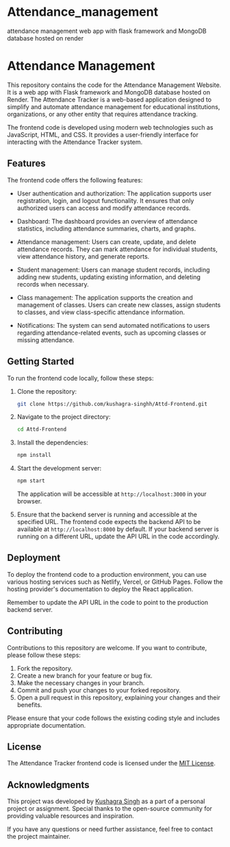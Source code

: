 # Attendance_management
attendance management web app with flask framework and MongoDB database hosted on render 


# Attendance Management

This repository contains the code for the Attendance Management Website. It is a web app with Flask framework and MongoDB database hosted on Render. The Attendance Tracker is a web-based application designed to simplify and automate attendance management for educational institutions, organizations, or any other entity that requires attendance tracking.

The frontend code is developed using modern web technologies such as JavaScript, HTML, and CSS. It provides a user-friendly interface for interacting with the Attendance Tracker system.

## Features

The frontend code offers the following features:

- User authentication and authorization: The application supports user registration, login, and logout functionality. It ensures that only authorized users can access and modify attendance records.

- Dashboard: The dashboard provides an overview of attendance statistics, including attendance summaries, charts, and graphs.

- Attendance management: Users can create, update, and delete attendance records. They can mark attendance for individual students, view attendance history, and generate reports.

- Student management: Users can manage student records, including adding new students, updating existing information, and deleting records when necessary.

- Class management: The application supports the creation and management of classes. Users can create new classes, assign students to classes, and view class-specific attendance information.

- Notifications: The system can send automated notifications to users regarding attendance-related events, such as upcoming classes or missing attendance.

## Getting Started

To run the frontend code locally, follow these steps:

1. Clone the repository:
   ```bash
   git clone https://github.com/kushagra-singhh/Attd-Frontend.git
   ```

2. Navigate to the project directory:
   ```bash
   cd Attd-Frontend
   ```

3. Install the dependencies:
   ```bash
   npm install
   ```

4. Start the development server:
   ```bash
   npm start
   ```

   The application will be accessible at `http://localhost:3000` in your browser.

5. Ensure that the backend server is running and accessible at the specified URL. The frontend code expects the backend API to be available at `http://localhost:8000` by default. If your backend server is running on a different URL, update the API URL in the code accordingly.

## Deployment

To deploy the frontend code to a production environment, you can use various hosting services such as Netlify, Vercel, or GitHub Pages. Follow the hosting provider's documentation to deploy the React application.

Remember to update the API URL in the code to point to the production backend server.

## Contributing

Contributions to this repository are welcome. If you want to contribute, please follow these steps:

1. Fork the repository.
2. Create a new branch for your feature or bug fix.
3. Make the necessary changes in your branch.
4. Commit and push your changes to your forked repository.
5. Open a pull request in this repository, explaining your changes and their benefits.

Please ensure that your code follows the existing coding style and includes appropriate documentation.

## License

The Attendance Tracker frontend code is licensed under the [MIT License](LICENSE).

## Acknowledgments

This project was developed by [Kushagra Singh](https://github.com/kushagra-singhh) as a part of a personal project or assignment. Special thanks to the open-source community for providing valuable resources and inspiration.

If you have any questions or need further assistance, feel free to contact the project maintainer.
